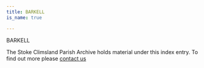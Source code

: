 ```yaml
---
title: BARKELL
is_name: true

---
```


BARKELL


The Stoke Climsland Parish Archive holds material under this index entry. To find out more please [contact us](/contact/)

